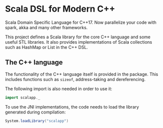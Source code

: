 # Scala DSL for Modern C++ 
Scala Domain Specific Language for C++17. Now parallelize your code with spark, akka and many other frameworks.

This project defines a Scala library for the core C++ language and some useful STL
libraries. It also provides implementations of Scala collections such as HashMap
or List in the C++ DSL.

The C++ language
-------------------

The functionality of the C++ language itself is provided in the package.
This includes functions such as `sizeof`, address-taking and dereferencing.

The following import
is also needed in order to use it:

```scala
import scalapp._
```

To use the JNI implementations, the code needs to load the library
generated during compilation:

```scala
System.loadLibrary("scalapp")
```